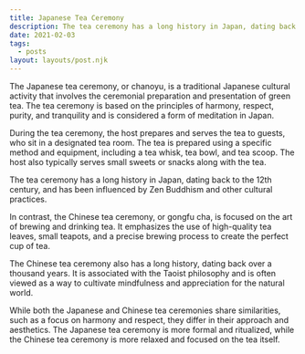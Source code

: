 ```yaml
---
title: Japanese Tea Ceremony
description: The tea ceremony has a long history in Japan, dating back to the 12th century, and has been influenced by Zen Buddhism and other cultural practices.
date: 2021-02-03
tags:
  - posts
layout: layouts/post.njk
---
```


The Japanese tea ceremony, or chanoyu, is a traditional Japanese cultural activity that involves the ceremonial preparation and presentation of green tea. The tea ceremony is based on the principles of harmony, respect, purity, and tranquility and is considered a form of meditation in Japan.

During the tea ceremony, the host prepares and serves the tea to guests, who sit in a designated tea room. The tea is prepared using a specific method and equipment, including a tea whisk, tea bowl, and tea scoop. The host also typically serves small sweets or snacks along with the tea.

The tea ceremony has a long history in Japan, dating back to the 12th century, and has been influenced by Zen Buddhism and other cultural practices.

In contrast, the Chinese tea ceremony, or gongfu cha, is focused on the art of brewing and drinking tea. It emphasizes the use of high-quality tea leaves, small teapots, and a precise brewing process to create the perfect cup of tea.

The Chinese tea ceremony also has a long history, dating back over a thousand years. It is associated with the Taoist philosophy and is often viewed as a way to cultivate mindfulness and appreciation for the natural world.

While both the Japanese and Chinese tea ceremonies share similarities, such as a focus on harmony and respect, they differ in their approach and aesthetics. The Japanese tea ceremony is more formal and ritualized, while the Chinese tea ceremony is more relaxed and focused on the tea itself.
